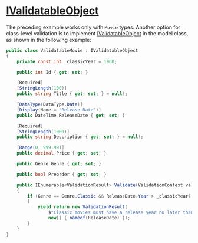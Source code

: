 # [IValidatableObject](https://learn.microsoft.com/en-us/aspnet/core/mvc/models/validation?view=aspnetcore-9.0#ivalidatableobject)

The preceding example works only with `Movie` types. Another option for class-level validation is to implement [IValidatableObject](https://learn.microsoft.com/en-us/dotnet/api/system.componentmodel.dataannotations.ivalidatableobject) in the model class, as shown in the following example:

```C#
public class ValidatableMovie : IValidatableObject
{
    private const int _classicYear = 1960;

    public int Id { get; set; }

    [Required]
    [StringLength(100)]
    public string Title { get; set; } = null!;

    [DataType(DataType.Date)]
    [Display(Name = "Release Date")]
    public DateTime ReleaseDate { get; set; }

    [Required]
    [StringLength(1000)]
    public string Description { get; set; } = null!;

    [Range(0, 999.99)]
    public decimal Price { get; set; }

    public Genre Genre { get; set; }

    public bool Preorder { get; set; }

    public IEnumerable<ValidationResult> Validate(ValidationContext validationContext)
    {
        if (Genre == Genre.Classic && ReleaseDate.Year > _classicYear)
        {
            yield return new ValidationResult(
                $"Classic movies must have a release year no later than {_classicYear}.",
                new[] { nameof(ReleaseDate) });
        }
    }
}
```


